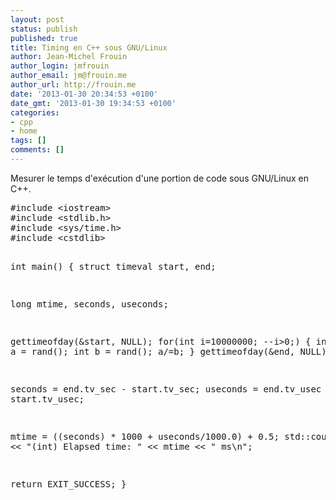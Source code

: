 ```yaml
---
layout: post
status: publish
published: true
title: Timing en C++ sous GNU/Linux
author: Jean-Michel Frouin
author_login: jmfrouin
author_email: jm@frouin.me
author_url: http://frouin.me
date: '2013-01-30 20:34:53 +0100'
date_gmt: '2013-01-30 19:34:53 +0100'
categories:
- cpp
- home
tags: []
comments: []
---
```

<p>Mesurer le temps d'exécution d'une portion de code sous GNU/Linux en C++.</p>
<!--more-->
<pre class="brush:cpp">#include &lt;iostream&gt;
#include &lt;stdlib.h&gt;
#include &lt;sys/time.h&gt;
#include &lt;cstdlib&gt;

int main()
{
  struct timeval start, end;

  long mtime, seconds, useconds;    

  gettimeofday(&amp;start, NULL);
  for(int i=10000000; --i&gt;0;) 
  {
    int a = rand();
    int b = rand();
    a/=b;
  }
  gettimeofday(&amp;end, NULL);

  seconds  = end.tv_sec  - start.tv_sec;
  useconds = end.tv_usec - start.tv_usec;

  mtime = ((seconds) * 1000 + useconds/1000.0) + 0.5;
  std::cout &lt;&lt; "(int) Elapsed time: " &lt;&lt; mtime &lt;&lt; " ms\n";

  return EXIT_SUCCESS;
}</pre>
<!-- Matomo -->
<script type="text/javascript">
  var _paq = window._paq || [];
  /* tracker methods like "setCustomDimension" should be called before "trackPageView" */
  _paq.push(['trackPageView']);
  _paq.push(['enableLinkTracking']);
  (function() {
    var u="//stats.frouin.me/";
    _paq.push(['setTrackerUrl', u+'matomo.php']);
    _paq.push(['setSiteId', '1']);
    var d=document, g=d.createElement('script'), s=d.getElementsByTagName('script')[0];
    g.type='text/javascript'; g.async=true; g.defer=true; g.src=u+'matomo.js'; s.parentNode.insertBefore(g,s);
  })();
</script>
<!-- End Matomo Code -->

